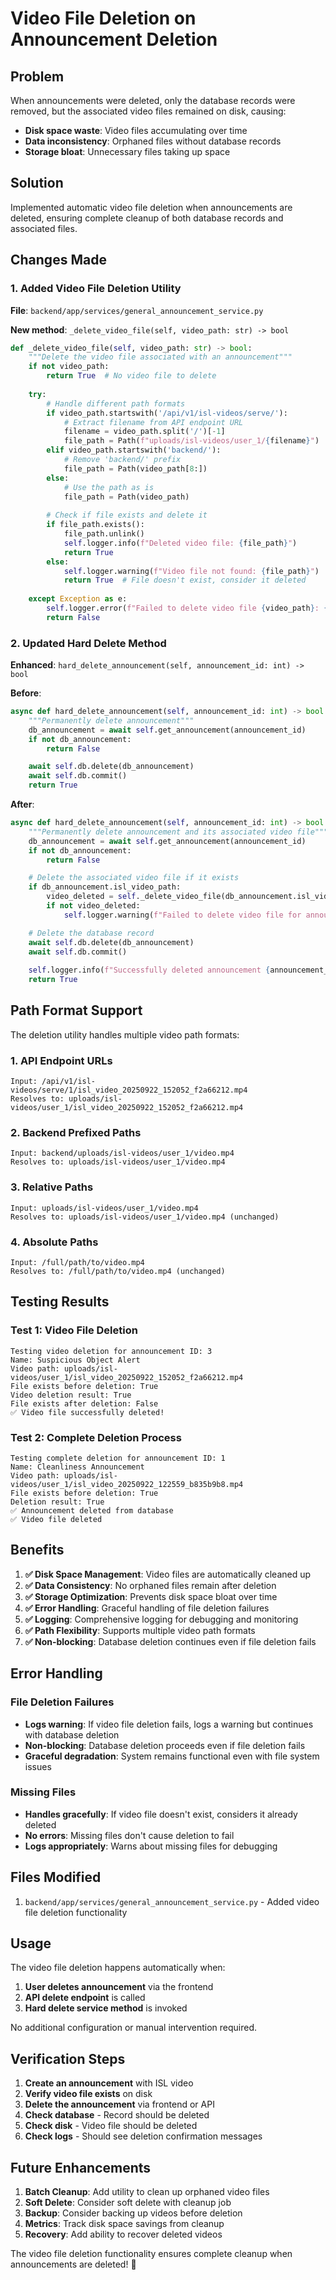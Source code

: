 # Video File Deletion on Announcement Deletion

## Problem
When announcements were deleted, only the database records were removed, but the associated video files remained on disk, causing:
- **Disk space waste**: Video files accumulating over time
- **Data inconsistency**: Orphaned files without database records
- **Storage bloat**: Unnecessary files taking up space

## Solution
Implemented automatic video file deletion when announcements are deleted, ensuring complete cleanup of both database records and associated files.

## Changes Made

### 1. Added Video File Deletion Utility
**File**: `backend/app/services/general_announcement_service.py`

**New method**: `_delete_video_file(self, video_path: str) -> bool`
```python
def _delete_video_file(self, video_path: str) -> bool:
    """Delete the video file associated with an announcement"""
    if not video_path:
        return True  # No video file to delete
    
    try:
        # Handle different path formats
        if video_path.startswith('/api/v1/isl-videos/serve/'):
            # Extract filename from API endpoint URL
            filename = video_path.split('/')[-1]
            file_path = Path(f"uploads/isl-videos/user_1/{filename}")
        elif video_path.startswith('backend/'):
            # Remove 'backend/' prefix
            file_path = Path(video_path[8:])
        else:
            # Use the path as is
            file_path = Path(video_path)
        
        # Check if file exists and delete it
        if file_path.exists():
            file_path.unlink()
            self.logger.info(f"Deleted video file: {file_path}")
            return True
        else:
            self.logger.warning(f"Video file not found: {file_path}")
            return True  # File doesn't exist, consider it deleted
            
    except Exception as e:
        self.logger.error(f"Failed to delete video file {video_path}: {str(e)}")
        return False
```

### 2. Updated Hard Delete Method
**Enhanced**: `hard_delete_announcement(self, announcement_id: int) -> bool`

**Before**:
```python
async def hard_delete_announcement(self, announcement_id: int) -> bool:
    """Permanently delete announcement"""
    db_announcement = await self.get_announcement(announcement_id)
    if not db_announcement:
        return False

    await self.db.delete(db_announcement)
    await self.db.commit()
    return True
```

**After**:
```python
async def hard_delete_announcement(self, announcement_id: int) -> bool:
    """Permanently delete announcement and its associated video file"""
    db_announcement = await self.get_announcement(announcement_id)
    if not db_announcement:
        return False

    # Delete the associated video file if it exists
    if db_announcement.isl_video_path:
        video_deleted = self._delete_video_file(db_announcement.isl_video_path)
        if not video_deleted:
            self.logger.warning(f"Failed to delete video file for announcement {announcement_id}, but continuing with database deletion")

    # Delete the database record
    await self.db.delete(db_announcement)
    await self.db.commit()
    
    self.logger.info(f"Successfully deleted announcement {announcement_id} and its associated video file")
    return True
```

## Path Format Support

The deletion utility handles multiple video path formats:

### 1. API Endpoint URLs
```
Input: /api/v1/isl-videos/serve/1/isl_video_20250922_152052_f2a66212.mp4
Resolves to: uploads/isl-videos/user_1/isl_video_20250922_152052_f2a66212.mp4
```

### 2. Backend Prefixed Paths
```
Input: backend/uploads/isl-videos/user_1/video.mp4
Resolves to: uploads/isl-videos/user_1/video.mp4
```

### 3. Relative Paths
```
Input: uploads/isl-videos/user_1/video.mp4
Resolves to: uploads/isl-videos/user_1/video.mp4 (unchanged)
```

### 4. Absolute Paths
```
Input: /full/path/to/video.mp4
Resolves to: /full/path/to/video.mp4 (unchanged)
```

## Testing Results

### Test 1: Video File Deletion
```
Testing video deletion for announcement ID: 3
Name: Suspicious Object Alert
Video path: uploads/isl-videos/user_1/isl_video_20250922_152052_f2a66212.mp4
File exists before deletion: True
Video deletion result: True
File exists after deletion: False
✅ Video file successfully deleted!
```

### Test 2: Complete Deletion Process
```
Testing complete deletion for announcement ID: 1
Name: Cleanliness Announcement
Video path: uploads/isl-videos/user_1/isl_video_20250922_122559_b835b9b8.mp4
File exists before deletion: True
Deletion result: True
✅ Announcement deleted from database
✅ Video file deleted
```

## Benefits

1. **✅ Disk Space Management**: Video files are automatically cleaned up
2. **✅ Data Consistency**: No orphaned files remain after deletion
3. **✅ Storage Optimization**: Prevents disk space bloat over time
4. **✅ Error Handling**: Graceful handling of file deletion failures
5. **✅ Logging**: Comprehensive logging for debugging and monitoring
6. **✅ Path Flexibility**: Supports multiple video path formats
7. **✅ Non-blocking**: Database deletion continues even if file deletion fails

## Error Handling

### File Deletion Failures
- **Logs warning**: If video file deletion fails, logs a warning but continues with database deletion
- **Non-blocking**: Database deletion proceeds even if file deletion fails
- **Graceful degradation**: System remains functional even with file system issues

### Missing Files
- **Handles gracefully**: If video file doesn't exist, considers it already deleted
- **No errors**: Missing files don't cause deletion to fail
- **Logs appropriately**: Warns about missing files for debugging

## Files Modified

1. `backend/app/services/general_announcement_service.py` - Added video file deletion functionality

## Usage

The video file deletion happens automatically when:
1. **User deletes announcement** via the frontend
2. **API delete endpoint** is called
3. **Hard delete service method** is invoked

No additional configuration or manual intervention required.

## Verification Steps

1. **Create an announcement** with ISL video
2. **Verify video file exists** on disk
3. **Delete the announcement** via frontend or API
4. **Check database** - Record should be deleted
5. **Check disk** - Video file should be deleted
6. **Check logs** - Should see deletion confirmation messages

## Future Enhancements

1. **Batch Cleanup**: Add utility to clean up orphaned video files
2. **Soft Delete**: Consider soft delete with cleanup job
3. **Backup**: Consider backing up videos before deletion
4. **Metrics**: Track disk space savings from cleanup
5. **Recovery**: Add ability to recover deleted videos

The video file deletion functionality ensures complete cleanup when announcements are deleted! 🎉